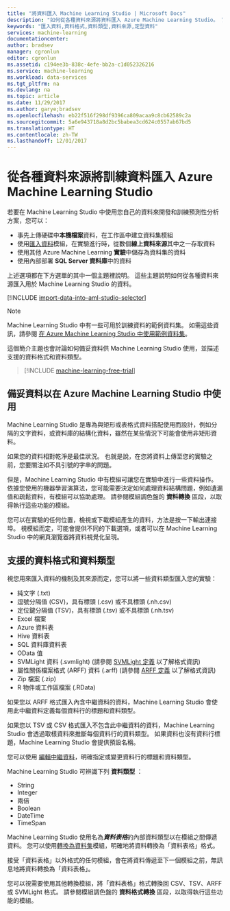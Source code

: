 ```yaml
---
title: "將資料匯入 Machine Learning Studio | Microsoft Docs"
description: "如何從各種資料來源將資料匯入 Azure Machine Learning Studio。 了解支援的資料類型和資料格式。"
keywords: "匯入資料,資料格式,資料類型,資料來源,定型資料"
services: machine-learning
documentationcenter: 
author: bradsev
manager: cgronlun
editor: cgronlun
ms.assetid: c194ee3b-838c-4efe-bb2a-c1d052326216
ms.service: machine-learning
ms.workload: data-services
ms.tgt_pltfrm: na
ms.devlang: na
ms.topic: article
ms.date: 11/29/2017
ms.author: garye;bradsev
ms.openlocfilehash: eb22f516f298df9396ca809acaa9c8cb62589c2a
ms.sourcegitcommit: 5a6e943718a8d2bc5babea3cd624c0557ab67bd5
ms.translationtype: HT
ms.contentlocale: zh-TW
ms.lasthandoff: 12/01/2017
---
```

# <a name="import-your-training-data-into-azure-machine-learning-studio-from-various-data-sources"></a>從各種資料來源將訓練資料匯入 Azure Machine Learning Studio
若要在 Machine Learning Studio 中使用您自己的資料來開發和訓練預測性分析方案，您可以： 

* 事先上傳硬碟中**本機檔案**資料，在工作區中建立資料集模組
* 使用[匯入資料][import-data]模組，在實驗進行時，從數個**線上資料來源**其中之一存取資料 
* 使用其他 Azure Machine Learning **實驗**中儲存為資料集的資料
* 使用內部部署 **SQL Server 資料庫**中的資料

上述選項都在下方選單的其中一個主題裡說明。 這些主題說明如何從各種資料來源匯入用於 Machine Learning Studio 的資料。 

[!INCLUDE [import-data-into-aml-studio-selector](../../../includes/machine-learning-import-data-into-aml-studio.md)]

> [!NOTE]
> Machine Learning Studio 中有一些可用於訓練資料的範例資料集。 如需這些資訊，請參閱 [在 Azure Machine Learning Studio 中使用範例資料集](use-sample-datasets.md)。
> 
> 

這個簡介主題也會討論如何備妥資料供 Machine Learning Studio 使用，並描述支援的資料格式和資料類型。 

> [!INCLUDE [machine-learning-free-trial](../../../includes/machine-learning-free-trial.md)]
> 
> 

## <a name="get-data-ready-for-use-in-azure-machine-learning-studio"></a>備妥資料以在 Azure Machine Learning Studio 中使用
Machine Learning Studio 是專為與矩形或表格式資料搭配使用而設計，例如分隔的文字資料，或資料庫的結構化資料，雖然在某些情況下可能會使用非矩形資料。

如果您的資料相對乾淨是最佳狀況。 也就是說，在您將資料上傳至您的實驗之前，您要關注如不具引號的字串的問題。

但是，Machine Learning Studio 中有模組可讓您在實驗中進行一些資料操作。 依據您使用的機器學習演算法，您可能需要決定如何處理資料結構問題，例如遺漏值和疏鬆資料，有模組可以協助處理。 請參閱模組調色盤的 **資料轉換** 區段，以取得執行這些功能的模組。

您可以在實驗的任何位置，檢視或下載模組產生的資料，方法是按一下輸出連接埠。 視模組而定，可能會提供不同的下載選項，或者可以在 Machine Learning Studio 中的網頁瀏覽器將資料視覺化呈現。

## <a name="data-formats-and-data-types-supported"></a>支援的資料格式和資料類型
視您用來匯入資料的機制及其來源而定，您可以將一些資料類型匯入您的實驗：

* 純文字 (.txt)
* 逗號分隔值 (CSV)，具有標頭 (.csv) 或不具標頭 (.nh.csv)
* 定位鍵分隔值 (TSV)，具有標頭 (.tsv) 或不具標頭 (.nh.tsv)
* Excel 檔案
* Azure 資料表
* Hive 資料表
* SQL 資料庫資料表
* OData 值
* SVMLight 資料 (.svmlight) (請參閱 [SVMLight 定義](http://svmlight.joachims.org/) 以了解格式資訊)
* 屬性關係檔案格式 (ARFF) 資料 (.arff) (請參閱 [ARFF 定義](http://weka.wikispaces.com/ARFF) 以了解格式資訊)
* Zip 檔案 (.zip)
* R 物件或工作區檔案 (.RData)

如果您以 ARFF 格式匯入內含中繼資料的資料，Machine Learning Studio 會使用此中繼資料定義每個資料行的標題和資料類型。

如果您以 TSV 或 CSV 格式匯入不包含此中繼資料的資料，Machine Learning Studio 會透過取樣資料來推斷每個資料行的資料類型。 如果資料也沒有資料行標題，Machine Learning Studio 會提供預設名稱。

您可以使用 [編輯中繼資料][edit-metadata]，明確指定或變更資料行的標題和資料類型。

Machine Learning Studio 可辨識下列 **資料類型** ：

* String
* Integer
* 兩倍
* Boolean
* DateTime
* TimeSpan

Machine Learning Studio 使用名為***資料表格***的內部資料類型以在模組之間傳遞資料。 您可以使用[轉換為資料集][convert-to-dataset]模組，明確地將資料轉換為「資料表格」格式。

接受「資料表格」以外格式的任何模組，會在將資料傳遞至下一個模組之前，無訊息地將資料轉換為「資料表格」。

您可以視需要使用其他轉換模組，將「資料表格」格式轉換回 CSV、TSV、ARFF 或 SVMLight 格式。
請參閱模組調色盤的 **資料格式轉換** 區段，以取得執行這些功能的模組。

<!-- Module References -->
[convert-to-dataset]: https://msdn.microsoft.com/library/azure/72bf58e0-fc87-4bb1-9704-f1805003b975/
[edit-metadata]: https://msdn.microsoft.com/library/azure/370b6676-c11c-486f-bf73-35349f842a66/
[import-data]: https://msdn.microsoft.com/library/azure/4e1b0fe6-aded-4b3f-a36f-39b8862b9004/
